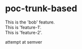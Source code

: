 # poc-trunk-based

This is the 'bob' feature.  
This is 'feature-1'.  
This is 'feature-2'. 

attempt at semver